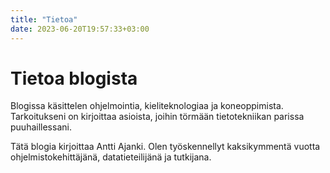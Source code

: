 ```yaml
---
title: "Tietoa"
date: 2023-06-20T19:57:33+03:00
---
```


# Tietoa blogista

Blogissa käsittelen ohjelmointia, kieliteknologiaa ja koneoppimista. Tarkoitukseni on kirjoittaa asioista, joihin törmään tietotekniikan parissa puuhaillessani.

Tätä blogia kirjoittaa Antti Ajanki. Olen työskennellyt kaksikymmentä vuotta ohjelmistokehittäjänä, datatieteilijänä ja tutkijana.
